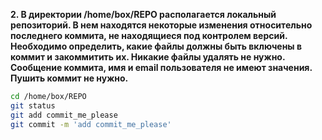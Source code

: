 **2. В директории /home/box/REPO располагается локальный репозиторий. В нем находятся некоторые изменения относительно последнего коммита, не находящиеся под контролем версий. Необходимо определить, какие файлы должны быть включены в коммит и закоммитить их. Никакие файлы удалять не нужно. Сообщение коммита, имя и email пользователя не имеют значения. Пушить коммит не нужно.**

```bash
cd /home/box/REPO
git status
git add commit_me_please
git commit -m 'add commit_me_please'
```
